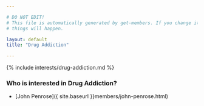 ```yaml
---

# DO NOT EDIT!
# This file is automatically generated by get-members. If you change it, bad
# things will happen.

layout: default
title: "Drug Addiction"

---
```


{% include interests/drug-addiction.md %}

### Who is interested in Drug Addiction?


* [John Penrose]({ site.baseurl }}members/john-penrose.html)
